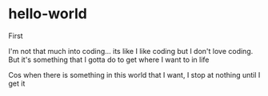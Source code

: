 # hello-world
First

I'm not that much into coding... its like I like coding but I don't love coding. 
But it's something that I gotta do to get where I want to in life

Cos when there is something in this world that I want, I stop at nothing until I get it
